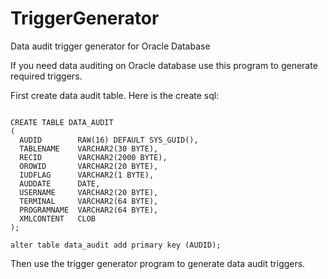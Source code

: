 # TriggerGenerator
Data audit trigger generator for Oracle Database

If you need data auditing on Oracle database use this program to generate required triggers.<br/>

First create data audit table. Here is the create sql:<br/>
<pre><code>
CREATE TABLE DATA_AUDIT
(
  AUDID        RAW(16) DEFAULT SYS_GUID(),
  TABLENAME    VARCHAR2(30 BYTE),
  RECID        VARCHAR2(2000 BYTE),
  OROWID       VARCHAR2(20 BYTE),
  IUDFLAG      VARCHAR2(1 BYTE),
  AUDDATE      DATE,
  USERNAME     VARCHAR2(20 BYTE),
  TERMINAL     VARCHAR2(64 BYTE),
  PROGRAMNAME  VARCHAR2(64 BYTE),
  XMLCONTENT   CLOB
);

alter table data_audit add primary key (AUDID);
</code></pre>
Then use the trigger generator program to generate data audit triggers.
